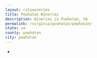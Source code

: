 ```yaml
---
layout: citywineries
title: Powhatan Wineries
description: Wineries in Powhatan, VA
permalink: /virginia/powhatan/powhatan/
state: va
county: powhatan
city: powhatan
---
```

-
